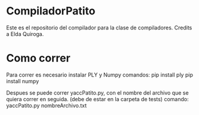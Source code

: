 # CompiladorPatito
Este es el repositorio del compilador para la clase de compiladores. Credits a Elda Quiroga.

# Como correr
Para correr es necesario instalar PLY y Numpy
comandos:
pip install ply
pip install numpy


Despues se puede correr yaccPatito.py, con el nombre del archivo que se quiera correr en seguida. (debe de estar en la carpeta de tests)
comando:
yaccPatito.py nombreArchivo.txt

